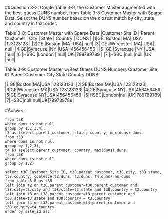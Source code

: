 ##Question 3-2: 
Create Table 3-9, the Customer Master augmented with the best-guess DUNS number, from Table 3-8 Customer Master with Sparse Data.  Select the DUNS number based on the closest match by city, state, and country in that order.

Table 3-8: Customer Master with Sparse Data
|Customer Site ID | Parent Customer | City | State | Country | DUNS |
|1|GE| Boston| MA| USA |123123123 |
|2|GE |Boston |MA |USA| null|
|3| GE |Worcester| MA| USA| null|
|4|GE|Syracuse |NY |USA |456456456 |
|5 |GE |Syracuse |NY |USA |null|
|6 |HSBC |London | null|  UK |789789789 |
|7 |HSBC |null |null |UK |null|

Table 3-9:  Customer Master w/Best Guess DUNS Numbers
Customer Site ID Parent Customer City State Country DUNS

|1|GE|Boston|MA|USA|123123123|
|2|GE|Boston|MA|USA|123123123|
|3|GE|Worcester|MA|USA|123123123|
|4|GE|Syracuse|NY|USA|456456456|
|5|GE|Syracuse|NY|USA|456456456|
|6|HSBC|London|null|UK|789789789|
|7|HSBC|null|null|UK|789789789|


#Answer:

```with t2 as (select parent_customer, city, state, country, max(duns) duns
from t38
where duns is not null
group by 1,2,3,4),
t3 as (select parent_customer, state, country, max(duns) duns
from t38
where duns is not null
group by 1,2,3),
t4 as (select parent_customer, country, max(duns) duns
from t38
where duns is not null
group by 1,2)

select t38.Customer_Site_ID, t38.parent_customer, t38.city, t38.state, t38.country, coalesce(t2.duns, t3.duns, t4.duns) as duns
from table_3_8 as t38
left join t2 on t38.parent_customer=t38.parent_customer and t38.city=t2.city and t38.state=t2.state and t38.country = t2.country
left join t3 on t38.parent_customer=t3.parent_customer and t38.state=t3.state and t38.country = t3.country
left join t4 on t38.parent_customer=t4.parent_customer and t38.country=t4.country
order by site_id asc```



